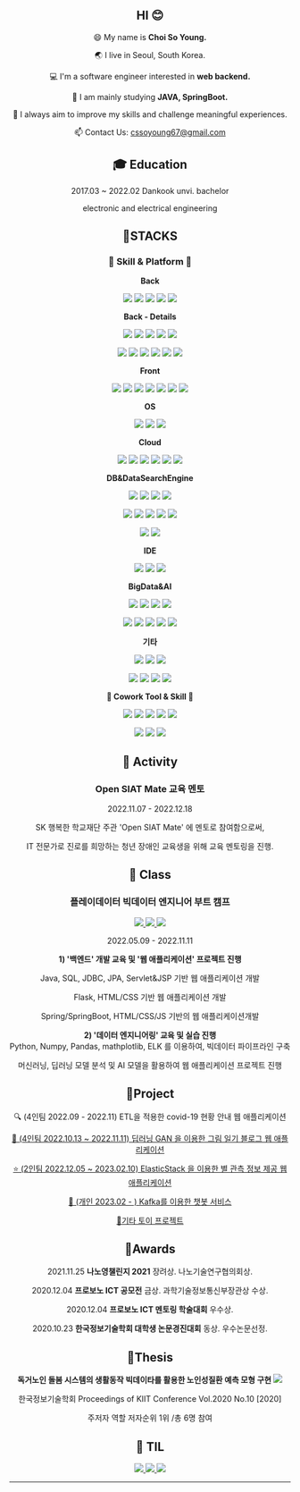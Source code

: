 <div align=center>
  
## HI 😊
😄 My name is **Choi So Young.**
  
🌏 I live in Seoul, South Korea.
  
💻 I'm a software engineer interested in **web backend.**
    
🌱 I am mainly studying **JAVA, SpringBoot.**

🚀 I always aim to improve my skills and challenge meaningful experiences.
  
📫 Contact Us: cssoyoung67@gmail.com


## **🎓 Education**

2017.03 ~ 2022.02 Dankook unvi. bachelor 

electronic and electrical engineering
  
  
## **📒STACKS**

### **🌱 Skill & Platform 🌱**
  
**Back**
  
![](https://img.shields.io/badge/Java-007396?style=flat&logo=OpenJDK&logoColor=white") <img src="https://img.shields.io/badge/Python-3776AB?style=flat&logo=Python&logoColor=white"> <img src="https://img.shields.io/badge/Spring-6DB33F?style=flat&logo=Spring&logoColor=white"> 
<img src="https://img.shields.io/badge/Spring Boot-6DB33F?style=flat&logo=Spring Boot&logoColor=white"> <img src="https://img.shields.io/badge/Flask-000000?style=flat&logo=Flask&logoColor=white"> 

**Back - Details**
  
<img src="https://img.shields.io/badge/Axios-5A29E4?style=flat&logo=Axios&logoColor=white"> <img src="https://img.shields.io/badge/REST API-5A29E4?style=flat&logo=REST API&logoColor=white">  <img src="https://img.shields.io/badge/JSON-000000?style=flat&logo=JSON&logoColor=white"> <img src="https://img.shields.io/badge/JWT-000000?style=flat&logo=JSON Web Tokens&logoColor=white"> <img src="https://img.shields.io/badge/Spring Security-6DB33F?style=flat&logo=Spring Security&logoColor=white">
  
<img src="https://img.shields.io/badge/Apache Maven-C71A36?style=flat&logo=Apache Maven&logoColor=white"> <img src="https://img.shields.io/badge/Gradle-02303A?style=flat&logo=Gradle&logoColor=white"> <img src="https://img.shields.io/badge/Apache Tomcat-F8DC75?style=flat&logo=Apache Tomcat&logoColor=white"> <img src="https://img.shields.io/badge/JDBC-007396?style=flat&logo=A&logoColor=white"> <img src="https://img.shields.io/badge/JPA-007396?style=flat&logo=A&logoColor=white"> <img src="https://img.shields.io/badge/Swagger-85EA2D?style=flat&logo=Swagger&logoColor=white">
  
**Front**
  
<img src="https://img.shields.io/badge/JavaScript-F7DF1E?style=flat&logo=JavaScript&logoColor=white"> <img src="https://img.shields.io/badge/React-1DAFB?style=flat&logo=React&logoColor=white"> <img src="https://img.shields.io/badge/Next.js-000000?style=flat&logo=Next.js&logoColor=white"> <img src="https://img.shields.io/badge/D3.js-F9A03C?style=flat&logo=D3.js&logoColor=white"> <img src="https://img.shields.io/badge/HTML-E34F26?style=flat&logo=HTML5&logoColor=white"> ![](https://img.shields.io/badge/JSP-007396?style=flat&logo=OpenJDK&logoColor=white") ![](https://img.shields.io/badge/Servlet-007396?style=flat&logo=OpenJDK&logoColor=white") 

**OS**

  <img src="https://img.shields.io/badge/Windows-0078D6?style=flat&logo=Windows&logoColor=white"> <img src="https://img.shields.io/badge/Linux-FCC624?style=flat&logo=Linux&logoColor=white">  <img src="https://img.shields.io/badge/Ubuntu-E95420?style=flat&logo=Ubuntu&logoColor=white"> 

**Cloud**
  
<img src="https://img.shields.io/badge/Amazon AWS-232F3E?style=flat&logo=Amazon AWS&logoColor=white">  <img src="https://img.shields.io/badge/Amazon EC2-FF9900?style=flat&logo=Amazon EC2&logoColor=white"> <img src="https://img.shields.io/badge/Amazon RDS-527FFF?style=flat&logo=Amazon RDS&logoColor=white"> <img src="https://img.shields.io/badge/AWS elasticache-008DE4?style=flat&logo=AWS elasticache&logoColor=white"> <img src="https://img.shields.io/badge/Amazon S3-569A31?style=flat&logo=Amazon S3&logoColor=white">  <img src="https://img.shields.io/badge/Amazon SDK-007AAC?style=flat&logo=Amazon SDK&logoColor=white"> 
  
**DB&DataSearchEngine**
  
<img src="https://img.shields.io/badge/MySQL-4479A1?style=flat&logo=MySQL&logoColor=white"> <img src="https://img.shields.io/badge/Redis-DC382D?style=flat&logo=Redis&logoColor=white"> <img src="https://img.shields.io/badge/phpMyAdmin-6C78AF?style=flat&logo=phpMyAdmin&logoColor=white"> <img src="https://img.shields.io/badge/DBeaver-A5915F?style=flat&logo=DBeaver&logoColor=white">
  
<img src="https://img.shields.io/badge/Elastic-005571?style=flat&logo=Elastic&logoColor=white"> <img src="https://img.shields.io/badge/Elasticsearch-005571?style=flat&logo=ElasticSearch&logoColor=white"> <img src="https://img.shields.io/badge/Logstash-005571?style=flat&logo=Logstash&logoColor=white"> <img src="https://img.shields.io/badge/Kibana-005571?style=flat&logo=Kibana&logoColor=white">  <img src="https://img.shields.io/badge/JavaRestHighLevelClient-005571?style=flat&logo=A&logoColor=white"> 
  
<img src="https://img.shields.io/badge/Apache Kafka-231F20?style=flat&logo=Apache Kafka&logoColor=white">
<img src="https://img.shields.io/badge/Zookeeper-231F20?style=flat&logo=A&logoColor=white">

  
**IDE**
  
<img src="https://img.shields.io/badge/STS-6DB33F?style=flat&logo=Spring&logoColor=white"> <img src="https://img.shields.io/badge/VSC-007ACC?style=flat&logo=VisualStudioCode&logoColor=white"> <img src="https://img.shields.io/badge/Eclipse-2C2255?style=flat&logo=Eclipse IDE&logoColor=white">
 
  
  
**BigData&AI**
  
<img src="https://img.shields.io/badge/pandas-150458?style=flat&logo=pandas&logoColor=white"> <img src="https://img.shields.io/badge/matplotlib-004088?style=flat&logo=matplotlib&logoColor=white"> <img src="https://img.shields.io/badge/Seaborn-EF2D5E?style=flat&logo=Seaborn&logoColor=white"> <img src="https://img.shields.io/badge/NumPy-013243?style=flat&logo=NumPy&logoColor=white"> 
  
<img src="https://img.shields.io/badge/Jupyter-F37626?style=flat&logo=Jupyter&logoColor=white"> <img src="https://img.shields.io/badge/Anaconda-44A833?style=flat&logo=Anaconda&logoColor=white"> <img src="https://img.shields.io/badge/PyTorch-EE4C2C?style=flat&logo=PyTorch&logoColor=white"> <img src="https://img.shields.io/badge/Keras-D00000?style=flat&logo=Keras&logoColor=white"> <img src="https://img.shields.io/badge/TensorFlow-FF6F00?style=flat&logo=TensorFlow&logoColor=white">
  
  
**기타**
  
<img src="https://img.shields.io/badge/FileZilla-BF0000?style=flat&logo=FileZilla&logoColor=white"> <img src="https://img.shields.io/badge/Putty-283274?style=flat&logo=Putty&logoColor=white"> <img src="https://img.shields.io/badge/Postman-FF6C37?style=flat&logo=Postman&logoColor=white">
  
<img src="https://img.shields.io/badge/RaspberryPi-A22846?style=flat&logo=RaspberryPi&logoColor=white"> <img src="https://img.shields.io/badge/Arduino-00979D?style=flat&logo=Arduino&logoColor=white"> <img src="https://img.shields.io/badge/AutoCad-0696D7?style=flat&logo=Autodesk&logoColor=white"> <img src="https://img.shields.io/badge/TCad-F08080?style=flat&logo=&logoColor=white"> 
  
 
  
 **🌱 Cowork Tool & Skill 🌱**
 
<img src="https://img.shields.io/badge/Git-F05032?style=flat&logo=Git&logoColor=white"> <img src="https://img.shields.io/badge/GitHub-181717?style=flat&logo=GitHub&logoColor=white"> <img src="https://img.shields.io/badge/Agile-E20074?style=flat&logo=A&logoColor=white"> <img src="https://img.shields.io/badge/Jira-0052CC?style=flat&logo=Jira Software&logoColor=white"> <img src="https://img.shields.io/badge/Zenhub backlog-0865AD?style=flat&logo=GitHub&logoColor=white"> 

<img src="https://img.shields.io/badge/Notion-000000?style=flat&logo=Notion&logoColor=white">
<img src="https://img.shields.io/badge/Figma-F24E1E?style=flat&logo=Figma&logoColor=white">
<img src="https://img.shields.io/badge/Slack-4A154B?style=flat&logo=Slack&logoColor=white">


  
## **🎈 Activity**
  
### Open SIAT Mate 교육 멘토
  
  2022.11.07 - 2022.12.18

SK 행복한 학교재단 주관 'Open SIAT Mate' 에 멘토로 참여함으로써,
  
IT 전문가로 진로를 희망하는 청년 장애인 교육생을 위해 교육 멘토링을 진행.

## 📖 Class

### 플레이데이터 빅데이터 엔지니어 부트 캠프 
  
<a href="https://cso6005.tistory.com/category/AI_STUDY"> <img src="https://img.shields.io/badge/📝 공부 기록-181717?style=flat&logo=G&logoColor=white"> </a> <a href="https://github.com/cso6005/Python_AI_study"> <img src="https://img.shields.io/badge/📝 AI 수업 실습-181717?style=flat&logo=G&logoColor=white"> </a> <a href="https://github.com/cso6005/JavaReview"> <img src="https://img.shields.io/badge/📝 백엔드 수업 실습-181717?style=flat&logo=G&logoColor=white"> </a> 
  
  2022.05.09 - 2022.11.11
  
**1) '백엔드' 개발 교육 및 '웹 애플리케이션' 프로젝트 진행**
  
   Java, SQL, JDBC, JPA, Servlet&JSP 기반 웹 애플리케이션 개발
  
   Flask, HTML/CSS 기반 웹 애플리케이션 개발
  
   Spring/SpringBoot, HTML/CSS/JS 기반의 웹 애플리케이션개발
  

**2) '데이터 엔지니어링' 교육 및 실습 진행**   
  Python, Numpy, Pandas, mathplotlib, ELK 를 이용하여, 빅데이터 파이프라인 구축
  
  머신러닝, 딥러닝 모델 분석 및 AI 모델을 활용하여 웹 애플리케이션 프로젝트 진행
  

  

## **🌻Project**
  
<a href="https://github.com/cso6005/ETL_CovidWeb_project/blob/master/README.md" style="text-decoration: none;"> 🔍 (4인팀  2022.09 - 2022.11) ETL을 적용한 covid-19 현황 안내 웹 애플리케이션 </a>
  
<a href="https://github.com/cso6005/Deep-Story"> 🎨 (4인팀 2022.10.13 ~ 2022.11.11) 딥러닝 GAN 을 이용한 그림 일기 블로그 웹 애플리케이션 </a>
  
<a href="https://github.com/cso6005/Star"> ⭐ (2인팀 2022.12.05 ~ 2023.02.10) ElasticStack 을 이용한 별 관측 정보 제공 웹 애플리케이션 </a>
  
<a href="#"> 📱 (개인 2023.02 - ) Kafka를 이용한 챗봇 서비스 </a>
  
<a href="https://github.com/cso6005/ToyProject"> 🌿기타 토이 프로젝트 </a>


## 🥇Awards
2021.11.25 **나노영챌린지 2021** 장려상. 나노기술연구협의회상.
  
2020.12.04 **프로보노 ICT 공모전** 금상. 과학기술정보통신부장관상 수상.
  
2020.12.04 **프로보노 ICT 멘토링 학술대회** 우수상.
  
2020.10.23 **한국정보기술학회 대학생 논문경진대회** 동상. 우수논문선정.
  
## 📃Thesis
**독거노인 돌봄 시스템의 생활동작 빅데이타를 활용한 노인성질환 예측 모형 구현** <a href="http://rs2.riss4u.net/search/detail/DetailView.do?p_mat_type=1a0202e37d52c72d&control_no=a61b52aeafbb1131b36097776a77e665&keyword=%EB%8F%85%EA%B1%B0%EB%85%B8%EC%9D%B8%20%EB%8F%8C%EB%B4%84%EC%8B%9C%EC%8A%A4%ED%85%9C%EC%9D%98%20%EC%83%9D%ED%99%9C%EB%8F%99%EC%9E%91%20%EB%B9%85%EB%8D%B0%EC%9D%B4%ED%83%80%EB%A5%BC%20%ED%99%9C%EC%9A%A9%ED%95%9C%20%EB%85%B8%EC%9D%B8%EC%84%B1%EC%A7%88%ED%99%98%20%EC%98%88%EC%B8%A1%20%EB%AA%A8%ED%98%95%20%EA%B5%AC%ED%98%84"> <img src="https://img.shields.io/badge/📝 RISS-181717?style=flat&logo=G&logoColor=white"> </a> 
  
  한국정보기술학회 Proceedings of KIIT Conference Vol.2020 No.10 [2020]

  주저자 역할 저자순위 1위 /총 6명 참여
  
## 📕 TIL 
<a href="https://github.com/cso6005/TIL-Troubleshooting"> <img src="https://img.shields.io/badge/GitHub TIL-181717?style=flat&logo=GitHub&logoColor=white"> </a>
<a href="https://cso6005.tistory.com"> <img src="https://img.shields.io/badge/Tistory-000000?style=flat&logo=tistory&logoColor=white"> </a>
<a href="https://blog.naver.com/cso6005"> <img src="https://img.shields.io/badge/NeverBlog-03C75A?style=flat&logo=Naver&logoColor=white"> </a>
<a href="https://cso6005.tistory.com">
  
----------

